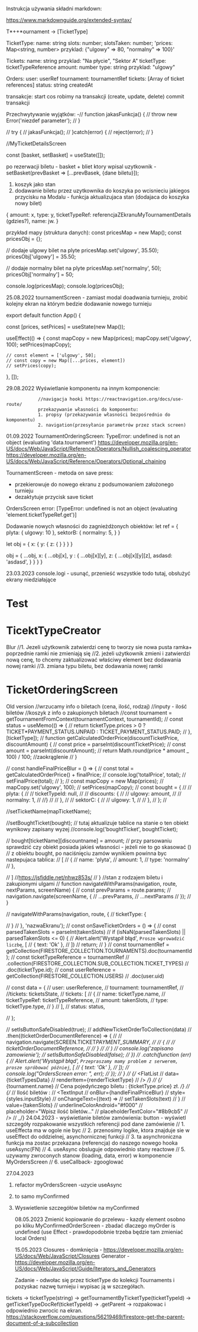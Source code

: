 Instrukcja używania składni markdown:

https://www.markdownguide.org/extended-syntax/

T*++*ournament -> [TicketType]

TicketType:
name: string
slots: number;
slotsTaken: number;
'prices: Map<string, number> przyklad: {"ulgowy" => 80, "normalny" => 100}'

Tickets:
name: string przyklad: "Na płycie", "Sektor A"
ticketType: ticketTypeReference
amount: number
type: string przyklad: "ulgowy"

Orders:
user: userRef
tournament: tournamentRef
tickets: [Array of ticket references]
status: string
createdAt

transakcje:
start
cos robimy na transakcji (create, update, delete)
commit transakcji

Przechwytywanie wyjątków:
-// function jakasFunkcja() {
// throw new Error('niezdef parameter');
// }

// try {
// jakasFunkcja();
// }catch(error) {
// reject(error);
// }

//MyTicketDetailsScreen

const [basket, setBasket] = useState([]);

po rezerwacji biletu - basket + bliet ktory wpisal uzytkownik - setBasket(prevBasket => [...prevBasek, {dane biletu}]);

1. koszyk jako stan
2. dodawanie biletu przez uzytkownika do koszyka po wcisnieciu jakiegos przycisku na Modalu - funkcja aktualizujaca stan (dodajaca do koszyka nowy bilet)

{
amount: x,
type: y,
ticketTypeRef: referencjaZEkranuMyTournamentDetails (gdzies?),
name: jw.
}

przykład mapy (struktura danych):
const pricesMap = new Map();
const pricesObj = {};

// dodaje ulgowy bilet na plyte
pricesMap.set('ulgowy', 35.50);
pricesObj['ulgowy'] = 35.50;

// dodaje normalny bilet na plyte
pricesMap.set('normalny', 50);
pricesObj['normalny'] = 50;

console.log(pricesMap);
console.log(pricesObj);

25.08.2022
tournamentScreen - zamiast modal doadwania turnieju, zrobić kolejny ekran na którym bedzie dodawanie nowego turnieju

export default function App() {

const [prices, setPrices] = useState(new Map());

useEffect(() => {
const mapCopy = new Map(prices);
mapCopy.set('ulgowy', 100);
setPrices(mapCopy);

    // const element = ['ulgowy', 50];
    // const copy = new Map([...prices, element])
    // setPrices(copy);

}, []);

29.08.2022
Wyświetlanie komponentu na innym komponencie:

  <!-- <View style={styles.ticketStyle}>

                    <TouchableOpacity
                        style={styles.button}
                        onPress={() => { setIsCreatorVisible(true) }}
                    >
                        <Text style={styles.textDark}>Dodaj bilet  </Text>
                    </TouchableOpacity>
                    {isCreatorVisible && (
                        <TicketTypeCreator onTicketTypeAdd={handleTicketTypeAdd} />
                    )}
                </View> -->

                //navigacja hooki https://reactnavigation.org/docs/use-route/
                przekazywanie własności do komponentu:
                1. propsy (przekazywanie własności bezpośrednio do komponentu)
                2. navigation(przesyłanie parametrów przez stack screen)

01.09.2022
TournamentOrderingScreen:
TypeError: undefined is not an object (evaluating 'data.tournament')
https://developer.mozilla.org/en-US/docs/Web/JavaScript/Reference/Operators/Nullish_coalescing_operator
https://developer.mozilla.org/en-US/docs/Web/JavaScript/Reference/Operators/Optional_chaining

TournamentScreen - metoda on save press:

- przekierowuje do nowego ekranu z podsumowaniem założonego turnieju
- dezaktytuje przycisk save ticket

OrdersScreen error: [TypeError: undefined is not an object (evaluating 'element.ticketTypeRef.get')]

Dodawanie nowych własności do zagnieżdżonych obiektów:
let ref = {
plyta: {
ulgowy: 10
},
sektorB: {
normalny: 5,
}
}

let obj = {
x: {
y: {
z: {
}
}
}
}

obj = {
...obj,
x: {
...obj[x],
y : {
...obj[x][y],
z: {
...obj[x][y][z],
asdasd: 'asdasd',
}
}
}
}

23.03.2023
console.logi - usunąć,
przenieść wszystkie todo tutaj,
obsłużyć ekrany niedziałające

# Test

# TicektTypeCreator

Blur
//1. Jezeli użytkownik zatwierdzi cenę to tworzy sie nowa pusta ramka+ poprzednie ramki nie zmieniają się
//2. jeżeli użytkownik zmieni i zatwierdzi nową cenę, to chcemy zaktualizować właściwy element bez dodawania nowej ramki
//3. zmiana typu biletu, bez dodawania nowej ramki

# TicketOrderingScreen

Old version
//wrzucamy info o biletach (cena, ilość, rodzaj)
//inputy - ilość biletów
//koszyk z info o zakupionych biletach
//const tournament = getTournamentFromContext(tournamentContext, tournamentId);
// const status = useMemo(() => {
// return ticketType.prices > 0 ? TICKET*PAYMENT_STATUS.UNPAID : TICKET_PAYMENT_STATUS.PAID;
// }, [ticketType]);
// function getCalculatedOrderPrice(discountTicketPrice, discountAmount) {
// const price = parseInt(discountTicketPrice);
// const amount = parseInt(discountAmount);
// return Math.round(price * amount \_ 100) / 100; //zaokrąglenie
// }

// const handleFinalPriceBlur = () => {
// const total = getCalculatedOrderPrice() + finalPrice;
// console.log('totalPrice', total);
// setFinalPrice(total);
// };
// const mapCopy = new Map(prices);
// mapCopy.set('ulgowy', 100);
// setPrices(mapCopy);
// const bought = {
// // plyta: {
// // ticketTypeId: null,
// // discounts: {
// // ulgowy: amount,
// // normalny: 1,
// //}
// // },
// // sektorC: {
// // ulgowy: 1,
// // },
// }; //

//setTicketName(mapTicketName);

//setBoughtTicket(bought);
// tutaj aktualizuje tablice na stanie o ten obiekt wynikowy zapisany wyzej
//console.log('boughtTicket', boughtTicket);

// bought[ticketName][discountname] = amount;
// przy parsowaniu sprawdzić czy obiekt posiada jakieś własności - jeżeli nie to go skasować ()
// z obiektu bought, po naciśnięciu zamów wynikiem powinna byc nastepujaca tablica:
// [
// {
// name: 'plyta',
// amount: 1,
// type: 'normalny'
// },

// ]
//https://jsfiddle.net/nhwz853s/
// }
//stan z rodzajem biletu i zakupionymi ulgami
// function navigateWithParams(navigation, route, nextParams, screenName) {
// const prevParams = route.params;
// navigation.navigate(screenName, {
// ...prevParams,
// ...nextParams
// });
// }

// navigateWithParams(navigation, route, {
// ticketType: {

// }
// }, 'nazwaEkranu');
// const onSaveTicketOrders = () => {
// const parsedTakenSlots = parseInt(takenSlots)
// if (isNaN(parsedTakenSlots) || parsedTakenSlots <= 0) {
// Alert.alert('Wystąpił błąd', `Prosze wprowadzić liczbę`, [
// { text: 'Ok' },
// ])
// return;
// }
// const tournamentRef = getCollection(FIRESTORE_COLLECTION.TOURNAMENTS).doc(tournamentId);
// const ticketTypeReference = tournamentRef
// .collection(FIRESTORE_COLLECTION.SUB_COLLECTION.TICKET_TYPES)
// .doc(ticketType.id);
// const userReference = getCollection(FIRESTORE_COLLECTION.USERS)
// .doc(user.uid)

// const data = {
// user: userReference,
// tournament: tournamentRef,
// //tickets: ticketsState,
// tickets: [
// {
// name: ticketType.name,
// ticketTypeRef: ticketTypeReference,
// amount: takenSlots,
// type: ticketType.type,
// }
// ],
// status: status,

// };

// setIsButtonSafeDisabled(true);
// addNewTicketOrderToCollection(data)
// .then((ticketOrderDocumentReference) => {
// // navigation.navigate(SCREEN.TICKET*PAYMENT_SUMMARY,
// // {
// // ticketOrderDocumentReference,
// // }
// // )
// console.log('zapisano zamowienie');
// setIsButtonSafeDisabled(false);
// })
// .catch(function (err) {
// Alert.alert('Wystąpił błąd', `Przepraszamy mamy problem z serwerem, prosze spróbować później`, [
// { text: 'Ok' },
// ]);
// console.log("OrdersScreen error: ", err);
// });
// }
// {/* <FlatList
// data={ticketTypesData}
// renderItem={renderTicketType}
// /> _/}
// {/_ <Text style={styles.headline} > {tournament.name}</Text>
// <Text style={styles.buttonTextStyle} > Cena pojedyńczego biletu : {ticketType.price} zł. </Text> _/}
// {/_ <View style={styles.SectionStyle}>
// <Text style={styles.buttonTextStyle} > Ilość biletów : </Text>
// <TextInput
// onBlur={handleFinalPriceBlur}
// style={styles.inputStyle}
// onChangeText={(text) =>
// setTakenSlots(text)
// }
// value={takenSlots}
// underlineColorAndroid="#f000"
// placeholder="Wpisz ilość biletów..."
// placeholderTextColor="#8b9cb5"
// />
// </View> \_/}
24.04.2023 - wyświetlanie biletów zamówienia:
button - wyświetl szczegóły
rozpakowanie wszystkich referencji pod dane zamówienie
// 1. useEffecta ma w ogole nie byc
// 2. przenosimy logike, ktora znajduje sie w useEffect do oddzielnej, asynchornicznej funkcji
// 3. ta asynchroniczna funkcja ma zostac przekazana (referencja) do naszego nowego hooka useAsync(FN)
// 4. useAsync obsluguje odpowiednio stany reactowe
// 5. uzywamy zwroconych stanow (loading, data, error) w komponencie MyOrdersScreen
// 6. useCallback- zgooglować

27.04.2023

1. refactor myOrdersScreen -uzycie useAsync
2. to samo myConfirmed
3. Wyswietlenie szczegółów biletów na myConfirmed

   08.05.2023
   Zmienić kopiowanie do przelewu - kazdy element osobno po kliku
   MyConfirmedOrderScreen - zbadać dlaczego myOrder is undefined (use Effect - prawdopodobnie trzeba będzie tam zmieniać local Orders)

   15.05.2023
   Closures - domknięcia - https://developer.mozilla.org/en-US/docs/Web/JavaScript/Closures
   Generator - https://developer.mozilla.org/en-US/docs/Web/JavaScript/Guide/Iterators_and_Generators

   Zadanie - odwołac się przez ticketType do kolekcji Tournaments i pozyskac nazwę turnieju i wypisac ją w szczegółach.

tickets -> ticketType(string) -> getTournamentByTicketType(ticketTypeId) -> getTicketTypeDocRef(ticketTypeId) -> .getParent -> rozpakowac i odpowiednio zwrocic na ekran.
https://stackoverflow.com/questions/56219469/firestore-get-the-parent-document-of-a-subcollection
